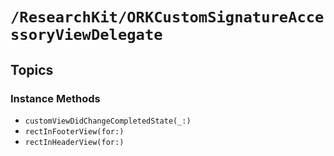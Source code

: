 # ``/ResearchKit/ORKCustomSignatureAccessoryViewDelegate``

<!-- The content below this line is auto-generated and is redundant. You should either incorporate it into your content above this line or delete it. -->

## Topics

### Instance Methods

- ``customViewDidChangeCompletedState(_:)``
- ``rectInFooterView(for:)``
- ``rectInHeaderView(for:)``
